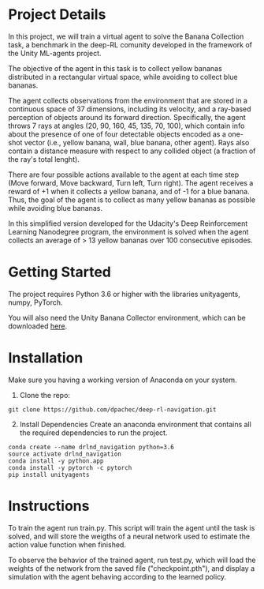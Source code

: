 # Project Details

In this project, we will train a virtual agent to solve the Banana Collection task, a benchmark in the deep-RL comunity developed in the framework of the Unity ML-agents project. 

The objective of the agent in this task is to collect yellow bananas distributed in a rectangular virtual space, while avoiding to collect blue bananas.

The agent collects observations from the environment that are stored in a continuous space of 37 dimensions, including its velocity, and a ray-based perception of objects around its forward direction. Specifically, the agent throws 7 rays at angles (20, 90, 160, 45, 135, 70, 100), which contain info about the presence of one of four detectable objects encoded as a one-shot vector (i.e., yellow banana, wall, blue banana, other agent). Rays also contain a distance measure with respect to any collided object (a fraction of the ray's total lenght).

There are four possible actions available to the agent at each time step (Move forward, Move backward, Turn left, Turn right). 
The agent receives a reward of +1 when it collects a yellow banana, and of -1 for a blue banana. Thus, the goal of the agent is to collect as many yellow bananas as possible while avoiding blue bananas.

In this simplified version developed for the Udacity's Deep Reinforcement Learning Nanodegree program, the environment is solved when the agent collects an average of > 13 yellow bananas over 100 consecutive episodes. 


# Getting Started

The project requires Python 3.6 or higher with the libraries unityagents, numpy, PyTorch.

You will also need the Unity Banana Collector environment, which can be downloaded [here](https://s3-us-west-1.amazonaws.com/udacity-drlnd/P1/Banana/Banana.app.zip).


# Installation
Make sure you having a working version of Anaconda on your system.

1) Clone the repo:
```
git clone https://github.com/dpachec/deep-rl-navigation.git
```

2) Install Dependencies
Create an anaconda environment that contains all the required dependencies to run the project.

```
conda create --name drlnd_navigation python=3.6
source activate drlnd_navigation
conda install -y python.app
conda install -y pytorch -c pytorch
pip install unityagents
```

# Instructions

To train the agent run train.py. This script will train the agent until the task is solved, and will store the weigths of a neural network used to estimate the action value function when finished. 

To observe the behavior of the trained agent, run test.py, which will load the weights of the network from the saved file ("checkpoint.pth"), and display a simulation with the agent behaving according to the learned policy. 








